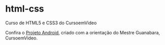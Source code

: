# html-css
 Curso de HTML5 e CSS3 do CursoemVideo

<p>Confira o <a href="desafios/d010-orientado/android.html" target="_self">Projeto Android</a>, criado com a orientação do Mestre Guanabara, CursoemVideo.</p>